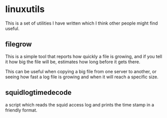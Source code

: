 # linuxutils

This is a set of utilities I have written which I think other people might find useful.


## filegrow

This is a simple tool that reports how quickly a file is growing, and if you
tell it how big the file will be, estimates how long before it gets there.

This can be useful when copying a big file from one server to another, or
seeing how fast a log file is growing and when it will reach a specific size.


## squidlogtimedecode

a script which reads the squid access log and prints the time stamp
in a friendly format.
